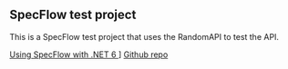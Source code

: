 ## SpecFlow test project
This is a SpecFlow test project that uses the RandomAPI to test the API.

[ Using SpecFlow with .NET 6 ](https://blog.tonysneed.com/2022/01/28/using-specflow-for-bdd-with-net-6-web-api/)]
[Github repo](https://github.com/tonysneed/Demo.SpecFlowWebApi)
